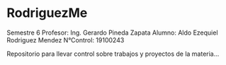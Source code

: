 # RodriguezMe
 Semestre 6 
 Profesor: Ing. Gerardo Pineda Zapata
 Alumno: Aldo Ezequiel Rodriguez Mendez
 N°Control: 19100243

 Repositorio para llevar control sobre trabajos y proyectos de la materia...
